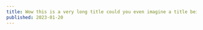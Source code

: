 ```yaml
---
title: Wow this is a very long title could you even imagine a title being even longer? That would be craaazy
published: 2023-01-20
---
```

